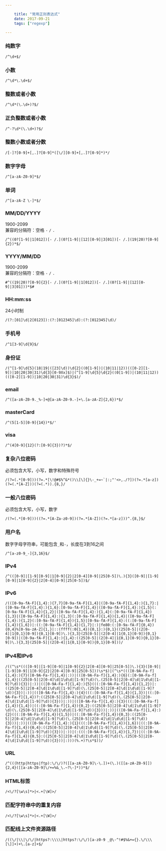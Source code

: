 ```yaml
---

    title: "常用正则表达式"
    date: 2017-09-21
    tags: ["regexp"]

---
```


### 纯数字
```regexp
/^\d+$/
```

### 小数
```regexp
/^\d*\.\d+$/
```

### 整数或者小数
```regexp
/^\d*(\.\d+)?$/
```

### 正负整数或者小数
```regexp
/^-?\d*(\.\d+)?$/
```

### 整数小数或者分数
```regexp
/[-]?[0-9]+[,.]?[0-9]*([\/][0-9]+[,.]?[0-9]*)*/
```

### 数字字母
```regexp
/^[a-zA-Z0-9]*$/
```

### 单词
```regexp
/^[a-zA-Z \-]*$/
```

### MM/DD/YYYY
1900-2099  
兼容的分隔符：空格 `-` `/` `.`
```regexp
/^((0?[1-9]|1[012])[- /.](0?[1-9]|[12][0-9]|3[01])[- /.](19|20)?[0-9]{2})*$/
```

### YYYY/MM/DD
1900-2099  
兼容的分隔符：空格 `-` `/` `.`  
```regexp
#^((19|20)?[0-9]{2}[- /.](0?[1-9]|1[012])[- /.](0?[1-9]|[12][0-9]|3[01]))*$#
```

### HH:mm:ss
24小时制
```regexp
/(?:[01]\d|2[0123]):(?:[012345]\d):(?:[012345]\d)/
```

### 手机号
```regexp
/^1[3-9]\d{9}$/
```

### 身份证
```regexp
/(^[1-9]\d{5}(18|19|([23]\d))\d{2}((0[1-9])|(10|11|12))(([0-2][1-9])|10|20|30|31)\d{3}[0-9Xx]$)|(^[1-9]\d{5}\d{2}((0[1-9])|(10|11|12))(([0-2][1-9])|10|20|30|31)\d{3}$)/
```

### email
```regexp
/^([a-zA-Z0-9._%-]+@[a-zA-Z0-9.-]+\.[a-zA-Z]{2,6})*$/
```

### masterCard
```regexp
/^(5[1-5][0-9]{14})*$/'
```

### visa
```regexp
/^(4[0-9]{12}(?:[0-9]{3})?)*$/
```

### 复杂八位密码
必须包含大写，小写，数字和特殊符号
```regexp
/(?=(.*[0-9]))(?=.*[\!@#$%^&*()\\[\]{}\-_+=~`|:;"'<>,./?])(?=.*[a-z])(?=(.*[A-Z]))(?=(.*)).{8,}/ 
```

### 一般八位密码
必须包含大写，小写，数字
```regexp
/(?=(.*[0-9]))((?=.*[A-Za-z0-9])(?=.*[A-Z])(?=.*[a-z]))^.{8,}$/
```

### 用户名
数字字母字符串，可能包含`_`和`-`，长度在3到16之间
```regexp
/^[a-z0-9_-]{3,16}$/
```

### IPv4
```regexp
/^(([0-9]|[1-9][0-9]|1[0-9]{2}|2[0-4][0-9]|25[0-5])\.){3}([0-9]|[1-9][0-9]|1[0-9]{2}|2[0-4][0-9]|25[0-5])$/ 
```
### IPv6
```regexp
/(([0-9a-fA-F]{1,4}:){7,7}[0-9a-fA-F]{1,4}|([0-9a-fA-F]{1,4}:){1,7}:|([0-9a-fA-F]{1,4}:){1,6}:[0-9a-fA-F]{1,4}|([0-9a-fA-F]{1,4}:){1,5}(:[0-9a-fA-F]{1,4}){1,2}|([0-9a-fA-F]{1,4}:){1,4}(:[0-9a-fA-F]{1,4}){1,3}|([0-9a-fA-F]{1,4}:){1,3}(:[0-9a-fA-F]{1,4}){1,4}|([0-9a-fA-F]{1,4}:){1,2}(:[0-9a-fA-F]{1,4}){1,5}|[0-9a-fA-F]{1,4}:((:[0-9a-fA-F]{1,4}){1,6})|:((:[0-9a-fA-F]{1,4}){1,7}|:)|fe80:(:[0-9a-fA-F]{0,4}){0,4}%[0-9a-zA-Z]{1,}|::(ffff(:0{1,4}){0,1}:){0,1}((25[0-5]|(2[0-4]|1{0,1}[0-9]){0,1}[0-9])\.){3,3}(25[0-5]|(2[0-4]|1{0,1}[0-9]){0,1}[0-9])|([0-9a-fA-F]{1,4}:){1,4}:((25[0-5]|(2[0-4]|1{0,1}[0-9]){0,1}[0-9])\.){3,3}(25[0-5]|(2[0-4]|1{0,1}[0-9]){0,1}[0-9]))/
```
### IPv4和IPv6
```regexp
/((^\s*((([0-9]|[1-9][0-9]|1[0-9]{2}|2[0-4][0-9]|25[0-5])\.){3}([0-9]|[1-9][0-9]|1[0-9]{2}|2[0-4][0-9]|25[0-5]))\s*$)|(^\s*((([0-9A-Fa-f]{1,4}:){7}([0-9A-Fa-f]{1,4}|:))|(([0-9A-Fa-f]{1,4}:){6}(:[0-9A-Fa-f]{1,4}|((25[0-5]|2[0-4]\d|1\d\d|[1-9]?\d)(\.(25[0-5]|2[0-4]\d|1\d\d|[1-9]?\d)){3})|:))|(([0-9A-Fa-f]{1,4}:){5}(((:[0-9A-Fa-f]{1,4}){1,2})|:((25[0-5]|2[0-4]\d|1\d\d|[1-9]?\d)(\.(25[0-5]|2[0-4]\d|1\d\d|[1-9]?\d)){3})|:))|(([0-9A-Fa-f]{1,4}:){4}(((:[0-9A-Fa-f]{1,4}){1,3})|((:[0-9A-Fa-f]{1,4})?:((25[0-5]|2[0-4]\d|1\d\d|[1-9]?\d)(\.(25[0-5]|2[0-4]\d|1\d\d|[1-9]?\d)){3}))|:))|(([0-9A-Fa-f]{1,4}:){3}(((:[0-9A-Fa-f]{1,4}){1,4})|((:[0-9A-Fa-f]{1,4}){0,2}:((25[0-5]|2[0-4]\d|1\d\d|[1-9]?\d)(\.(25[0-5]|2[0-4]\d|1\d\d|[1-9]?\d)){3}))|:))|(([0-9A-Fa-f]{1,4}:){2}(((:[0-9A-Fa-f]{1,4}){1,5})|((:[0-9A-Fa-f]{1,4}){0,3}:((25[0-5]|2[0-4]\d|1\d\d|[1-9]?\d)(\.(25[0-5]|2[0-4]\d|1\d\d|[1-9]?\d)){3}))|:))|(([0-9A-Fa-f]{1,4}:){1}(((:[0-9A-Fa-f]{1,4}){1,6})|((:[0-9A-Fa-f]{1,4}){0,4}:((25[0-5]|2[0-4]\d|1\d\d|[1-9]?\d)(\.(25[0-5]|2[0-4]\d|1\d\d|[1-9]?\d)){3}))|:))|(:(((:[0-9A-Fa-f]{1,4}){1,7})|((:[0-9A-Fa-f]{1,4}){0,5}:((25[0-5]|2[0-4]\d|1\d\d|[1-9]?\d)(\.(25[0-5]|2[0-4]\d|1\d\d|[1-9]?\d)){3}))|:)))(%.+)?\s*$))/
```

### URL
```regexp
/^(((http|https|ftp):\/\/)?([[a-zA-Z0-9]\-\.])+(\.)([[a-zA-Z0-9]]){2,4}([[a-zA-Z0-9]\/+=%&_\.~?\-]*))*$/
```

### HTML标签
```regexp
/<\/?[\w\s]*>|<.+[\W]>/
```

### 匹配字符串中的重复内容
```regexp
/<\/?[\w\s]*>|<.+[\W]>/
```

### 匹配线上文件资源路径
```regexp
/((\/|\\|\/\/|https?:\\\\|https?:\/\/)[a-z0-9 _@\-^!#$%&+={}.\/\\\[\]]+)+\.[a-z]+$/
```